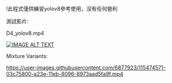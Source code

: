 !此程式僅供練習yolov8參考使用，沒有任何營利

測試影片:

D4_yolov8.mp4

[![IMAGE ALT TEXT](http://img.youtube.com/vi/rI1ehBqyFAs/0.jpg)](https://www.youtube.com/watch?v=rI1ehBqyFAs "D4 yolov8")


Mixture Variants:

https://user-images.githubusercontent.com/6877923/115474571-03c75800-a23e-11eb-8096-8973aad5fa9f.mp4




